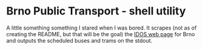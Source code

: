 # Brno Public Transport - shell utility

A little something something I stared when I was bored. It scrapes (not as of creating the README, but that will be the goal) the [IDOS web page](https://idos.idnes.cz/en/brno/) for Brno and outputs the scheduled buses and trams on the stdout.




